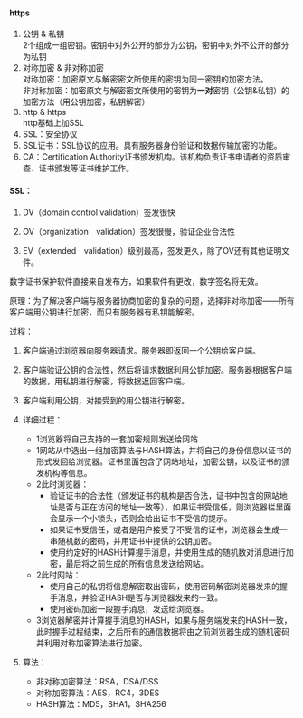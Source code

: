 #### https

1. 公钥 & 私钥   
   2个组成一组密钥。密钥中对外公开的部分为公钥，密钥中对外不公开的部分为私钥 
2. 对称加密 & 非对称加密   
   对称加密：加密原文与解密密文所使用的密钥为同一密钥的加密方法。    
   非对称加密：加密原文与解密密文所使用的密钥为**一对**密钥（公钥&私钥）的加密方法（用公钥加密，私钥解密）   
3. http & https     
   http基础上加SSL   
4. SSL：安全协议
5. SSL证书：SSL协议的应用。具有服务器身份验证和数据传输加密的功能。   
6. CA：Certification Authority证书颁发机构。该机构负责证书申请者的资质审查、证书颁发等证书维护工作。

#### SSL：

1. DV（domain control validation）签发很快

2. OV（organization　validation）签发很慢，验证企业合法性

3. EV（extended　validation）级别最高，签发更久，除了OV还有其他证明文件。　　　　　

数字证书保护软件直接来自发布方，如果软件有更改，数字签名将无效。

原理：为了解决客户端与服务器协商加密的复杂的问题，选择非对称加密——所有客户端用公钥进行加密，而只有服务器有私钥能解密。

过程：

1. 客户端通过浏览器向服务器请求。服务器即返回一个公钥给客户端。

2. 客户端验证公钥的合法性，然后将请求数据利用公钥加密。服务器根据客户端的数据，用私钥进行解密，将数据返回客户端。

3. 客户端利用公钥，对接受到的用公钥进行解密。

4. 详细过程：
   - 1浏览器将自己支持的一套加密规则发送给网站
   - 1网站从中选出一组加密算法与HASH算法，并将自己的身份信息以证书的形式发回给浏览器。证书里面包含了网站地址，加密公钥，以及证书的颁发机构等信息。 
   - 2此时浏览器：
      - 验证证书的合法性（颁发证书的机构是否合法，证书中包含的网站地址是否与正在访问的地址一致等），如果证书受信任，则浏览器栏里面会显示一个小锁头，否则会给出证书不受信的提示。 
      - 如果证书受信任，或者是用户接受了不受信的证书，浏览器会生成一串随机数的密码，并用证书中提供的公钥加密。 
      - 使用约定好的HASH计算握手消息，并使用生成的随机数对消息进行加密，最后将之前生成的所有信息发送给网站。 
   - 2此时网站：
      - 使用自己的私钥将信息解密取出密码，使用密码解密浏览器发来的握手消息，并验证HASH是否与浏览器发来的一致。 
      - 使用密码加密一段握手消息，发送给浏览器。 
   - 3浏览器解密并计算握手消息的HASH，如果与服务端发来的HASH一致，此时握手过程结束，之后所有的通信数据将由之前浏览器生成的随机密码并利用对称加密算法进行加密。 
5. 算法： 
   - 非对称加密算法：RSA，DSA/DSS 
   - 对称加密算法：AES，RC4，3DES 
   - HASH算法：MD5，SHA1，SHA256



